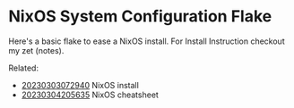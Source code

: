 # NixOS System Configuration Flake

Here's a basic flake to ease a NixOS install. For Install Instruction checkout my zet (notes).

Related:

* [20230303072940](/20230303072940/) NixOS install
* [20230304205635](/20230304205635/) NixOS cheatsheet
